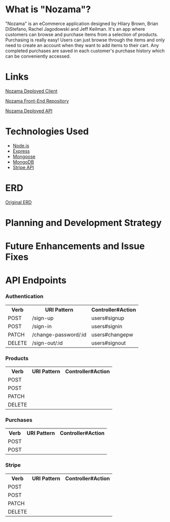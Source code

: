 # What is "Nozama"?
"Nozama" is an eCommerce application designed by Hilary Brown, Brian DiStefano, Rachel Jagodowski and Jeff Keilman. It's an app where customers can browse and purchase items from a selection of products.  Purchasing is really easy!  Users can just browse through the items and only need to create an account when they want to add items to their cart.  Any completed purchases are saved in each customer's purchase history which can be conveniently accessed.



# Links

[Nozama Deployed Client](https://giaqi.github.io/nozama-front-end/)

[Nozama Front-End Repository](https://github.com/giaqi/nozama-front-end)

[Nozama Deployed API](https://thawing-scrubland-72649.herokuapp.com/)

# Technologies Used

* [Node.js](https://nodejs.org/en/)
* [Express](https://expressjs.com/)
* [Mongoose](http://mongoosejs.com/)
* [MongoDB](https://www.mongodb.com/)
* [Stripe API](https://stripe.com/docs/checkout)

# ERD
[Original ERD](Team-ERD-Diag.png)

# Planning and Development Strategy


# Future Enhancements and Issue Fixes

# API Endpoints

### Authentication
<table style="width:100%">
  <tr>
    <th>Verb</th>
    <th>URI Pattern</th>
    <th>Controller#Action</th>
  </tr>
  <tr>
    <td>POST</td>
    <td>/sign-up</td>
    <td>users#signup</td>
  </tr>
  <tr>
    <td>POST</td>
    <td>/sign-in</td>
    <td>users#signin</td>
  </tr>
  <tr>
    <td>PATCH</td>
    <td>/change-password/:id</td>
    <td>users#changepw</td>
  </tr>
  <tr>
    <td>DELETE</td>
    <td>/sign-out/:id</td>
    <td>users#signout</td>
  </tr>
</table>

### Products
<table style="width:100%">
  <tr>
    <th>Verb</th>
    <th>URI Pattern</th>
    <th>Controller#Action</th>
  </tr>
  <tr>
    <td>POST</td>
    <td> </td>
    <td> </td>
  </tr>
  <tr>
    <td>POST</td>
    <td> </td>
    <td> </td>
  </tr>
  <tr>
    <td>PATCH</td>
    <td> </td>
    <td> </td>
  </tr>
  <tr>
    <td>DELETE</td>
    <td> </td>
    <td> </td>
  </tr>
</table>

### Purchases
<table style="width:100%">
  <tr>
    <th>Verb</th>
    <th>URI Pattern</th>
    <th>Controller#Action</th>
  </tr>
  <tr>
    <td>POST</td>
    <td> </td>
    <td> </td>
  </tr>
  <tr>
    <td>POST</td>
    <td> </td>
    <td> </td>
  </tr>
</table>

### Stripe
<table style="width:100%">
  <tr>
    <th>Verb</th>
    <th>URI Pattern</th>
    <th>Controller#Action</th>
  </tr>
  <tr>
    <td>POST</td>
    <td> </td>
    <td> </td>
  </tr>
  <tr>
    <td>POST</td>
    <td> </td>
    <td> </td>
  </tr>
  <tr>
    <td>PATCH</td>
    <td> </td>
    <td> </td>
  </tr>
  <tr>
    <td>DELETE</td>
    <td> </td>
    <td> </td>
  </tr>
</table>
